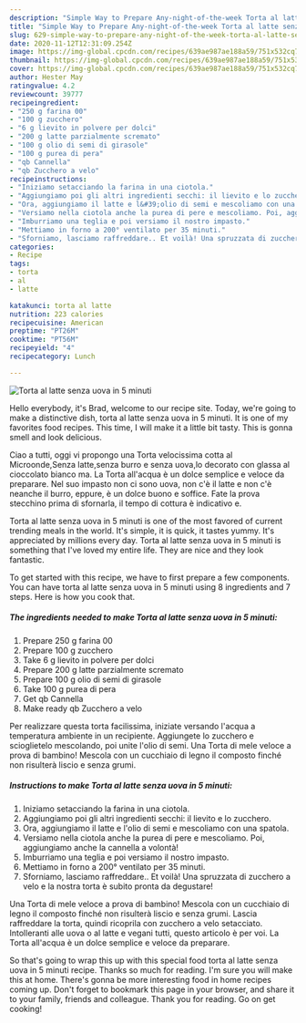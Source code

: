 ```yaml
---
description: "Simple Way to Prepare Any-night-of-the-week Torta al latte senza uova in 5 minuti"
title: "Simple Way to Prepare Any-night-of-the-week Torta al latte senza uova in 5 minuti"
slug: 629-simple-way-to-prepare-any-night-of-the-week-torta-al-latte-senza-uova-in-5-minuti
date: 2020-11-12T12:31:09.254Z
image: https://img-global.cpcdn.com/recipes/639ae987ae188a59/751x532cq70/torta-al-latte-senza-uova-in-5-minuti-recipe-main-photo.jpg
thumbnail: https://img-global.cpcdn.com/recipes/639ae987ae188a59/751x532cq70/torta-al-latte-senza-uova-in-5-minuti-recipe-main-photo.jpg
cover: https://img-global.cpcdn.com/recipes/639ae987ae188a59/751x532cq70/torta-al-latte-senza-uova-in-5-minuti-recipe-main-photo.jpg
author: Hester May
ratingvalue: 4.2
reviewcount: 39777
recipeingredient:
- "250 g farina 00"
- "100 g zucchero"
- "6 g lievito in polvere per dolci"
- "200 g latte parzialmente scremato"
- "100 g olio di semi di girasole"
- "100 g purea di pera"
- "qb Cannella"
- "qb Zucchero a velo"
recipeinstructions:
- "Iniziamo setacciando la farina in una ciotola."
- "Aggiungiamo poi gli altri ingredienti secchi: il lievito e lo zucchero."
- "Ora, aggiungiamo il latte e l&#39;olio di semi e mescoliamo con una spatola."
- "Versiamo nella ciotola anche la purea di pere e mescoliamo. Poi, aggiungiamo anche la cannella a volontà!"
- "Imburriamo una teglia e poi versiamo il nostro impasto."
- "Mettiamo in forno a 200° ventilato per 35 minuti."
- "Sforniamo, lasciamo raffreddare.. Et voilà! Una spruzzata di zucchero a velo e la nostra torta è subito pronta da degustare!"
categories:
- Recipe
tags:
- torta
- al
- latte

katakunci: torta al latte 
nutrition: 223 calories
recipecuisine: American
preptime: "PT26M"
cooktime: "PT56M"
recipeyield: "4"
recipecategory: Lunch

---
```



![Torta al latte senza uova in 5 minuti](https://img-global.cpcdn.com/recipes/639ae987ae188a59/751x532cq70/torta-al-latte-senza-uova-in-5-minuti-recipe-main-photo.jpg)

Hello everybody, it's Brad, welcome to our recipe site. Today, we're going to make a distinctive dish, torta al latte senza uova in 5 minuti. It is one of my favorites food recipes. This time, I will make it a little bit tasty. This is gonna smell and look delicious.

Ciao a tutti, oggi vi propongo una Torta velocissima cotta al Microonde,Senza latte,senza burro e senza uova,lo decorato con glassa al cioccolato bianco ma. La Torta all&#39;acqua è un dolce semplice e veloce da preparare. Nel suo impasto non ci sono uova, non c&#39;è il latte e non c&#39;è neanche il burro, eppure, è un dolce buono e soffice. Fate la prova stecchino prima di sfornarla, il tempo di cottura è indicativo e.

Torta al latte senza uova in 5 minuti is one of the most favored of current trending meals in the world. It's simple, it is quick, it tastes yummy. It's appreciated by millions every day. Torta al latte senza uova in 5 minuti is something that I've loved my entire life. They are nice and they look fantastic.


To get started with this recipe, we have to first prepare a few components. You can have torta al latte senza uova in 5 minuti using 8 ingredients and 7 steps. Here is how you cook that.

<!--inarticleads1-->

##### The ingredients needed to make Torta al latte senza uova in 5 minuti:

1. Prepare 250 g farina 00
1. Prepare 100 g zucchero
1. Take 6 g lievito in polvere per dolci
1. Prepare 200 g latte parzialmente scremato
1. Prepare 100 g olio di semi di girasole
1. Take 100 g purea di pera
1. Get qb Cannella
1. Make ready qb Zucchero a velo


Per realizzare questa torta facilissima, iniziate versando l&#39;acqua a temperatura ambiente in un recipiente. Aggiungete lo zucchero e scioglietelo mescolando, poi unite l&#39;olio di semi. Una Torta di mele veloce a prova di bambino! Mescola con un cucchiaio di legno il composto finché non risulterà liscio e senza grumi. 

<!--inarticleads2-->

##### Instructions to make Torta al latte senza uova in 5 minuti:

1. Iniziamo setacciando la farina in una ciotola.
1. Aggiungiamo poi gli altri ingredienti secchi: il lievito e lo zucchero.
1. Ora, aggiungiamo il latte e l&#39;olio di semi e mescoliamo con una spatola.
1. Versiamo nella ciotola anche la purea di pere e mescoliamo. Poi, aggiungiamo anche la cannella a volontà!
1. Imburriamo una teglia e poi versiamo il nostro impasto.
1. Mettiamo in forno a 200° ventilato per 35 minuti.
1. Sforniamo, lasciamo raffreddare.. Et voilà! Una spruzzata di zucchero a velo e la nostra torta è subito pronta da degustare!


Una Torta di mele veloce a prova di bambino! Mescola con un cucchiaio di legno il composto finché non risulterà liscio e senza grumi. Lascia raffreddare la torta, quindi ricoprila con zucchero a velo setacciato. Intolleranti alle uova o al latte e vegani tutti, questo articolo è per voi. La Torta all&#39;acqua è un dolce semplice e veloce da preparare. 

So that's going to wrap this up with this special food torta al latte senza uova in 5 minuti recipe. Thanks so much for reading. I'm sure you will make this at home. There's gonna be more interesting food in home recipes coming up. Don't forget to bookmark this page in your browser, and share it to your family, friends and colleague. Thank you for reading. Go on get cooking!
